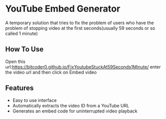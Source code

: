 # YouTube Embed Generator

A temporary solution that tries to fix the problem of users who have the problem of stopping video at the first seconds(usually 59 seconds or so called 1 minute)

## How To Use
Open this url:https://bitcoder0.github.io/FixYoutubeStuckAt59Seconds1Minute/
enter the video url and then click on Embed video



## Features

- Easy to use interface
- Automatically extracts the video ID from a YouTube URL
- Generates an embed code for uninterrupted video playback
